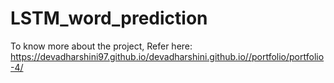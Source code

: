 # LSTM_word_prediction
To know more about the project, Refer here:  https://devadharshini97.github.io/devadharshini.github.io//portfolio/portfolio-4/
